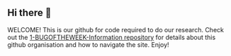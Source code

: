 ## Hi there 👋

WELCOME! This is our github for code required to do our research. Check out the 
[1-BUGOFTHEWEEK-Information repository](https://github.com/bugoftheweek/1-BUGOFTHEWEEK-Information) for 
details about this github organisation and how to navigate the site. Enjoy!


<!--

**Here are some ideas to get you started:**

🙋‍♀️ A short introduction - what is your organization all about?
🌈 Contribution guidelines - how can the community get involved?
👩‍💻 Useful resources - where can the community find your docs? Is there anything else the community should know?
🍿 Fun facts - what does your team eat for breakfast?
🧙 Remember, you can do mighty things with the power of [Markdown](https://docs.github.com/github/writing-on-github/getting-started-with-writing-and-formatting-on-github/basic-writing-and-formatting-syntax)
-->

